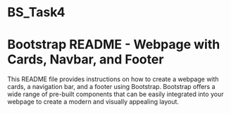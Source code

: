 # BS_Task4
# Bootstrap README - Webpage with Cards, Navbar, and Footer

This README file provides instructions on how to create a webpage with cards, a navigation bar, and a footer using Bootstrap. Bootstrap offers a wide range of pre-built components that can be easily integrated into your webpage to create a modern and visually appealing layout.
